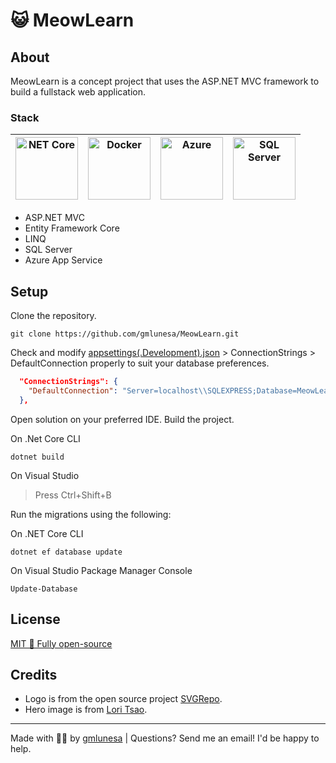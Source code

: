 # 😺 MeowLearn

## About

MeowLearn is a concept project that uses the ASP.NET MVC framework to build a fullstack web application.

### Stack

| <img src="https://upload.wikimedia.org/wikipedia/commons/e/ee/.NET_Core_Logo.svg" width="100" height="100" alt="NET Core"> | <img src="https://raw.githubusercontent.com/yurijserrano/Github-Profile-Readme-Logos/master/cloud/docker.svg" width="100" height="100" alt="Docker"> | <img src="https://raw.githubusercontent.com/yurijserrano/Github-Profile-Readme-Logos/f994c418a134b58c4aec11152f6a4a33fa89da26/cloud/azure.svg" width="100" height="100" alt="Azure"> | <img src="https://symbols.getvecta.com/stencil_28/61_sql-database-generic.90b41636a8.svg" width="100" height="100" alt="SQL Server"> |
| -------------------------------------------------------------------------------------------------------------------------- | ---------------------------------------------------------------------------------------------------------------------------------------------------- | ------------------------------------------------------------------------------------------------------------------------------------------------------------------------------------ | ------------------------------------------------------------------------------------------------------------------------------------ |

- ASP.NET MVC
- Entity Framework Core
- LINQ
- SQL Server
- Azure App Service

## Setup

Clone the repository.

```
git clone https://github.com/gmlunesa/MeowLearn.git
```

Check and modify [appsettings(.Development).json](https://github.com/gmlunesa/MeowLearn/blob/master/MeowLearn/appsettings.json) > ConnectionStrings > DefaultConnection properly to suit your database preferences.

```json
  "ConnectionStrings": {
    "DefaultConnection": "Server=localhost\\SQLEXPRESS;Database=MeowLearnDB;Trusted_Connection=True;MultipleActiveResultSets=true"
  },
```

Open solution on your preferred IDE. Build the project.

On .Net Core CLI

```
dotnet build
```

On Visual Studio

> Press Ctrl+Shift+B

Run the migrations using the following:

On .NET Core CLI

```
dotnet ef database update
```

On Visual Studio Package Manager Console

```
Update-Database
```

## License

[MIT 🌱 Fully open-source](https://github.com/gmlunesa/MeowLearn/blob/main/LICENSE)

## Credits

- Logo is from the open source project [SVGRepo](https://www.svgrepo.com/).
- Hero image is from [Lori Tsao](https://www.behance.net/loritsao).

---

Made with 💫✨ by [gmlunesa](https://gmlunesa.com) | Questions? Send me an email! I'd be happy to help.
